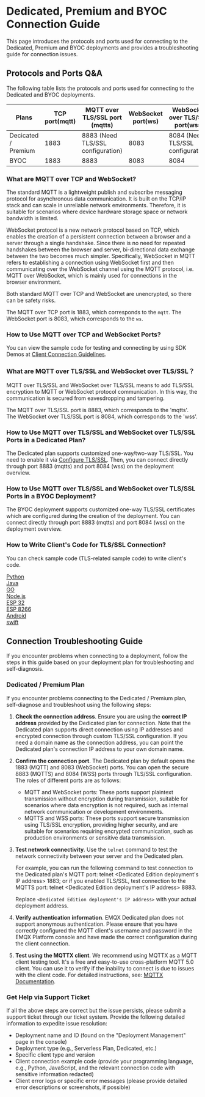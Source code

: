 # Dedicated, Premium and BYOC Connection Guide

This page introduces the protocols and ports used for connecting to the Dedicated, Premium and BYOC deployments and provides a troubleshooting guide for connection issues.

## Protocols and Ports Q&A

The following table lists the protocols and ports used for connecting to the Dedicated and BYOC deployments.

| **Plans**                | **TCP port(mqtt)** | **MQTT over TLS/SSL port (mqtts)** | **WebSocket port(ws)** | **WebSocket over TLS/SSL port(wss)** |
| ------------------------ | ------------------ | ---------------------------------- | ---------------------- | ------------------------------------ |
| Decicated / Premium | 1883               | 8883 (Need TLS/SSL configuration)  | 8083                   | 8084 (Need TLS/SSL configuration)    |
| BYOC                     | 1883               | 8883                               | 8083                   | 8084                                 |


### What are MQTT over TCP and WebSocket?

The standard MQTT is a lightweight publish and subscribe messaging protocol for asynchronous data communication. It is built on the TCP/IP stack and can scale in unreliable network environments. Therefore, it is suitable for scenarios where device hardware storage space or network bandwidth is limited. 

WebSocket protocol is a new network protocol based on TCP, which enables the creation of a persistent connection between a browser and a server through a single handshake. Since there is no need for repeated handshakes between the browser and server, bi-directional data exchange between the two becomes much simpler. Specifically, WebSocket in MQTT refers to establishing a connection using WebSocket first and then communicating over the WebSocket channel using the MQTT protocol, i.e. MQTT over WebSocket, which is mainly used for connections in the browser environment.

Both standard MQTT over TCP and WebSocket are unencrypted, so there can be safety risks.


The MQTT over TCP port is 1883, which corresponds to the `mqtt`. The WebSocket port is 8083, which corresponds to the `ws`.


### How to Use MQTT over TCP and WebSocket Ports?

You can view the sample code for testing and connecting by using SDK Demos at [Client Connection Guidelines](../connect_to_deployments/overview.md).


### What are MQTT over TLS/SSL and WebSocket over TLS/SSL？

MQTT over TLS/SSL and WebSocket over TLS/SSL means to add TLS/SSL encryption to MQTT or WebSocket protocol communication. In this way, the communication is secured from eavesdropping and tampering.

The MQTT over TLS/SSL port is 8883, which corresponds to the 'mqtts'. The WebSocket over TLS/SSL port is 8084, which corresponds to the 'wss'.


### How to Use MQTT over TLS/SSL and WebSocket over TLS/SSL Ports in a Dedicated Plan?

The Dedicated plan supports customized one-way/two-way TLS/SSL. You need to enable it via [Configure TLS/SSL](../deployments/tls_ssl.md). Then, you can connect directly through port 8883 (mqtts) and port 8084 (wss) on the deployment overview.

### How to Use MQTT over TLS/SSL and WebSocket over TLS/SSL Ports in a BYOC Deployment?

The BYOC deployment supports customized one-way TLS/SSL certificates which are configured during the creation of the deployment. You can connect directly through port 8883 (mqtts) and port 8084 (wss) on the deployment overview.


### How to Write Client's Code for TLS/SSL Connection?

You can check sample code (TLS-related sample code) to write client's code.

[Python](https://github.com/emqx/MQTT-Client-Examples/tree/master/mqtt-client-Python3)<br>
[Java](https://github.com/emqx/MQTT-Client-Examples/tree/master/mqtt-client-Java)<br>
[GO](https://github.com/emqx/MQTT-Client-Examples/tree/master/mqtt-client-Go)<br>
[Node.js](https://github.com/emqx/MQTT-Client-Examples/tree/master/mqtt-client-Node.js)<br>
[ESP 32](https://github.com/emqx/MQTT-Client-Examples/tree/master/mqtt-client-ESP32)<br>
[ESP 8266](https://github.com/emqx/MQTT-Client-Examples/tree/master/mqtt-client-ESP8266)<br>
[Android](https://github.com/emqx/MQTT-Client-Examples/tree/master/mqtt-client-Android)<br>
[swift](https://github.com/emqx/MQTT-Client-Examples/tree/master/mqtt-client-swift)<br>

## Connection Troubleshooting Guide

If you encounter problems when connecting to a deployment, follow the steps in this guide based on your deployment plan for troubleshooting and self-diagnosis.

### Dedicated / Premium Plan

If you encounter problems connecting to the Dedicated / Premium plan, self-diagnose and troubleshoot using the following steps:

1. **Check the connection address**. Ensure you are using the **correct IP address** provided by the Dedicated plan for connection. Note that the Dedicated plan supports direct connection using IP addresses and encrypted connection through custom TLS/SSL configuration. If you need a domain name as the connection address, you can point the Dedicated plan's connection IP address to your own domain name.

2. **Confirm the connection port**. The Dedicated plan by default opens the 1883 (MQTT) and 8083 (WebSocket) ports. You can open the secure 8883 (MQTTS) and 8084 (WSS) ports through TLS/SSL configuration. The roles of different ports are as follows:

   - MQTT and WebSocket ports: These ports support plaintext transmission without encryption during transmission, suitable for scenarios where data encryption is not required, such as internal network communication or development environments.
   - MQTTS and WSS ports: These ports support secure transmission using TLS/SSL encryption, providing higher security, and are suitable for scenarios requiring encrypted communication, such as production environments or sensitive data transmission.

3. **Test network connectivity**. Use the `telnet` command to test the network connectivity between your server and the Dedicated plan. 

   For example, you can run the following command to test connection to the Dedicated plan's MQTT port: telnet <Dedicated Edition deployment's IP address> 1883; or if you enabled TLS/SSL, test connection to the MQTTS port: telnet <Dedicated Edition deployment's IP address> 8883.

   Replace `<Dedicated Edition deployment's IP address>` with your actual deployment address.

4. **Verify authentication information**. EMQX Dedicated plan does not support anonymous authentication. Please ensure that you have correctly configured the MQTT client's username and password in the EMQX Platform console and have made the correct configuration during the client connection.

5. **Test using the MQTTX client**. We recommend using MQTTX as a MQTT client testing tool. It's a free and easy-to-use cross-platform MQTT 5.0 client. You can use it to verify if the inability to connect is due to issues with the client code. For detailed instructions, see: [MQTTX Documentation](../connect_to_deployments/mqttx.md).

### Get Help via Support Ticket

If all the above steps are correct but the issue persists, please submit a support ticket through our ticket system. Provide the following detailed information to expedite issue resolution:

- Deployment name and ID (found on the "Deployment Management" page in the console)
- Deployment type (e.g., Serverless Plan, Dedicated, etc.)
- Specific client type and version
- Client connection example code (provide your programming language, e.g., Python, JavaScript, and the relevant connection code with sensitive information redacted)
- Client error logs or specific error messages (please provide detailed error descriptions or screenshots, if possible)

